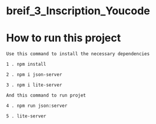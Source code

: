 # breif_3_Inscription_Youcode

# How to run this project
```
Use this command to install the necessary dependencies

1 . npm install

2 . npm i json-server

3 . npm i lite-server

And this command to run projet

4 . npm run json:server

5 . lite-server

```
